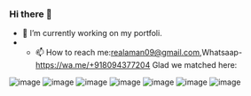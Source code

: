 ### Hi there 👋

- 🔭 I’m currently working on my portfoli.
- - 📫 How to reach me:realaman09@gmail.com,Whatsaap- https://wa.me/+918094377204
Glad we matched here:
<!--
**aman8094/aman8094** is a ✨ _special_ ✨ repository because its `README.md` (this file) appears on your GitHub profile.

Here are some ideas to get you started:

- 🔭 I’m currently working on my portfoli
- 🌱 I’m currently learning ...
- 👯 I’m looking to collaborate on ...
- 🤔 I’m looking for help with ...
- 💬 Ask me about ...
- 📫 How to reach me: ...
- 😄 Pronouns: ...
- ⚡ Fun fact: ...
-->

![image](https://user-images.githubusercontent.com/89300739/177543942-a2e2878e-5caa-4d09-bffd-7c10ba63e366.png)
![image](https://user-images.githubusercontent.com/89300739/177544051-8d17c3c4-0d82-47e4-ab7a-a1bc63c94724.png)
![image](https://user-images.githubusercontent.com/89300739/177544079-7fb5566d-b710-4c13-88ac-6dac1c02e59a.png)
![image](https://user-images.githubusercontent.com/89300739/177544203-4a2fc339-b48f-413f-91a1-0d1c89878b2c.png)
![image](https://user-images.githubusercontent.com/89300739/177544239-f6003191-a03f-45ce-ac47-8d8eb0b569bc.png)
![image](https://user-images.githubusercontent.com/89300739/177544298-1437f5a3-0be4-46af-94f7-8d56ad003fb7.png)
![image](https://user-images.githubusercontent.com/89300739/177544346-3b8ef7d5-f78d-48fc-a891-50b8682794be.png)

